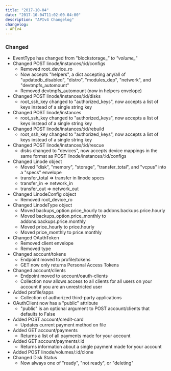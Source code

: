 ```yaml
---
title: "2017-10-04"
date: "2017-10-04T11:02:00-04:00"
description: "APIv4 Changelog"
changelog:
- APIv4
---
```

### Changed

* EventType has changed from "blockstorage_*" to "volume_*"
* Changed POST linode/instances/:id/configs
  * Removed root_device_ro
  * Now accepts "helpers", a dict accepting any/all of "updatedb_disabled", "distro", "modules_dep", "network", and "devtmpfs_automount"
  * Removed devtmpfs_automount (now in helpers envelope)
* Changed POST linode/instances/:id/disks
  * root_ssh_key changed to "authorized_keys", now accepts a list of keys instead of a single string key
* Changed POST linode/instances
  * root_ssh_key changed to "authorized_keys", now accepts a list of keys instead of a single string key
* Changed POST linode/instances/:id/rebuild
  * root_ssh_key changed to "authorized_keys", now accepts a list of keys instead of a single string key
* Changed POST linode/instances/:id/rescue
  * disks changed to "devices", now accepts device mappings in the same format as POST linode/instances/:id/configs
* Changed Linode object
  * Moved "disk", "memory", "storage", "transfer_total", and "vcpus" into a "specs" envelope
  * transfer_total => transfer in linode specs
  * transfer_in => network_in
  * transfer_out => network_out
* Changed LinodeConfig object
  * Removed root_device_ro
* Changed LinodeType object
  * Moved backups_option.price_hourly to addons.backups.price.hourly
  * Moved backups_option.price_monthly to addons.backups.price.monthly
  * Moved price_hourly to price.hourly
  * Moved price_monthly to price.monthly
* Changed OAuthToken
  * Removed client envelope
  * Removed type
* Changed account/tokens
  * Endpoint moved to profile/tokens
  * GET now only returns Personal Access Tokens
* Changed account/clients
  * Endpoint moved to account/oauth-clients
  * Collection now allows access to all clients for all users on your account if you are an unrestricted user
* Added profile/apps
  * Collection of authorized third-party applications
* OAuthClient now has a "public" attribute
  * "public" is an optional argument to POST account/clients that defaults to False
* Added POST account/credit-card
  * Updates current payment method on file
* Added GET account/payments
  * Returns a list of all payments made for your account
* Added GET account/payments/:id
  * Returns information about a single payment made for your account
* Added POST linode/volumes/:id/clone
* Changed Disk Status
  * Now always one of "ready", "not ready", or "deleting"